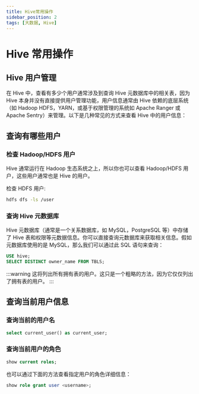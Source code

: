 ```yaml
---
title: Hive常用操作
sidebar_position: 2
tags: [大数据, Hive]
---
```


# Hive 常用操作

## Hive 用户管理

在 Hive 中，查看有多少个用户通常涉及到查询 Hive 元数据库中的相关表，因为 Hive 本身并没有直接提供用户管理功能，用户信息通常由 Hive 依赖的底层系统（如 Hadoop HDFS，YARN，或基于权限管理的系统如 Apache Ranger 或 Apache Sentry）来管理。以下是几种常见的方式来查看 Hive 中的用户信息：

## 查询有哪些用户

### 检查 Hadoop/HDFS 用户

Hive 通常运行在 Hadoop 生态系统之上，所以你也可以查看 Hadoop/HDFS 用户，这些用户通常也是 Hive 的用户。

检查 HDFS 用户:

```bash
hdfs dfs -ls /user
```

### 查询 Hive 元数据库

Hive 元数据库（通常是一个关系数据库，如 MySQL，PostgreSQL 等）中存储了 Hive 表和权限等元数据信息。你可以直接查询元数据库来获取相关信息。假如元数据库使用的是 MySQL，那么我们可以通过此 SQL 语句来查询：

```sql
USE hive;
SELECT DISTINCT owner_name FROM TBLS;
```

:::warning
这将列出所有拥有表的用户。这只是一个粗略的方法，因为它仅仅列出了拥有表的用户。
:::

## 查询当前用户信息
### 查询当前的用户名
```sql
select current_user() as current_user;
```
### 查询当前用户的角色
```sql
show current roles;
```
也可以通过下面的方法查看指定用户的角色详细信息：
```sql
show role grant user <username>;
```
